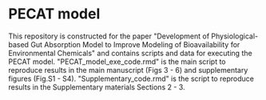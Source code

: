# PECAT model
This repository is constructed for the paper "Development of Physiological-based Gut Absorption Model to Improve Modeling of Bioavailability for Environmental Chemicals" and contains scripts and data for executing the PECAT model. "PECAT_model_exe_code.rmd" is the main script to reproduce results in the main manuscript (Figs 3 - 6) and supplementary figures (Fig.S1 - S4). "Supplementary_code.rmd" is the script to reproduce results in the Supplementary materials Sections 2 - 3.
